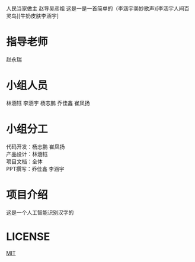 # 
人民当家做主 赵导吴彦祖
这是一是一首简单的（李涵宇美妙歌声)[李涵宇人间百灵鸟][牛奶皮肤李涵宇]

# 指导老师
赵永瑞

# 小组人员
林涵钰  李涵宇  杨志鹏  乔佳鑫  崔凤扬

# 小组分工
  代码开发：杨志鹏 崔凤扬  
  产品设计：林涵钰  
  项目文档：全体  
  PPT撰写：乔佳鑫 李涵宇

# 项目介绍
这是一个人工智能识别汉字的

# LICENSE
[MIT](https://github.com/Bistu-OSSDT-2022/6-zhaoyr-linhy/blob/program/license)
